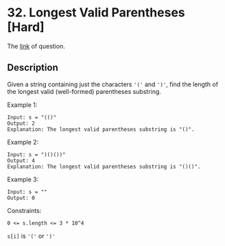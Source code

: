 # 32. Longest Valid Parentheses [Hard]

The [link](https://leetcode.com/problems/longest-valid-parentheses/) of question.

## Description

Given a string containing just the characters `'('` and `')'`, find the length of the longest valid (well-formed) parentheses substring.

Example 1:
```
Input: s = "(()"
Output: 2
Explanation: The longest valid parentheses substring is "()".
```

Example 2:
```
Input: s = ")()())"
Output: 4
Explanation: The longest valid parentheses substring is "()()".
```

Example 3:
```
Input: s = ""
Output: 0
```

Constraints:
```
0 <= s.length <= 3 * 10^4
```
`s[i]` is `'('` or `')'`